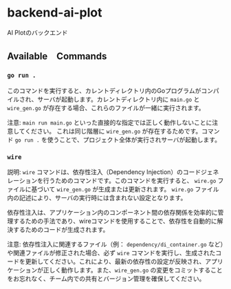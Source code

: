 # backend-ai-plot
AI Plotのバックエンド

## Available　Commands

### `go run .`

このコマンドを実行すると、カレントディレクトリ内のGoプログラムがコンパイルされ、サーバが起動します。カレントディレクトリ内に `main.go` と `wire_gen.go` が存在する場合、これらのファイルが一緒に実行されます。

注意: `main run main.go` といった直接的な指定では正しく動作しないことに注意してください。
これは同じ階層に `wire_gen.go` が存在するためです。コマンド `go run .` を使うことで、プロジェクト全体が実行されサーバが起動します。

### `wire`

説明:
`wire` コマンドは、依存性注入（Dependency Injection）のコードジェネレーションを行うためのコマンドです。このコマンドを実行すると、 `wire.go` ファイルに基づいて `wire_gen.go` が生成または更新されます。 `wire.go` ファイル内の記述により、サーバの実行時には含まれない設定となります。

依存性注入は、アプリケーション内のコンポーネント間の依存関係を効率的に管理するための手法であり、wireコマンドを使用することで、依存性を自動的に解決するためのコードが生成されます。

注意:
依存性注入に関連するファイル（例： `dependency/di_container.go` など）や関連ファイルが修正された場合、必ず `wire` コマンドを実行し、生成されたコードを更新してください。これにより、最新の依存性の設定が反映され、アプリケーションが正しく動作します。また、`wire_gen.go` の変更をコミットすることをお忘れなく、チーム内での共有とバージョン管理を確保してください。
